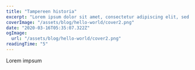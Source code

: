 ```yaml
---
title: "Tampereen historia"
excerpt: "Lorem ipsum dolor sit amet, consectetur adipiscing elit, sed do eiusmod tempor incididunt ut labore et dolore magna aliqua. Praesent elementum facilisis leo vel fringilla est ullamcorper eget. At imperdiet dui accumsan sit amet nulla facilities morbi tempus."
coverImage: "/assets/blog/hello-world/cover2.png"
date: "2020-03-16T05:35:07.322Z"
ogImage:
  url: "/assets/blog/hello-world/cover2.png"
readingTime: "5"
---
```


Lorem impsum
